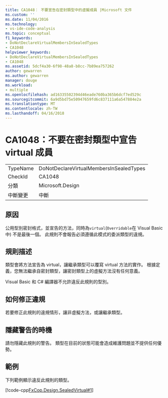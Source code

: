 ```yaml
---
title: CA1048： 不要宣告在密封類型中的虛擬成員 |Microsoft 文件
ms.custom: ''
ms.date: 11/04/2016
ms.technology:
- vs-ide-code-analysis
ms.topic: conceptual
f1_keywords:
- DoNotDeclareVirtualMembersInSealedTypes
- CA1048
helpviewer_keywords:
- DoNotDeclareVirtualMembersInSealedTypes
- CA1048
ms.assetid: 5dcf4a30-6f98-48a8-b8cc-7b89ea757262
author: gewarren
ms.author: gewarren
manager: douge
ms.workload:
- multiple
ms.openlocfilehash: ad16335502394d46eade760ba365b6dcf7ed529c
ms.sourcegitcommit: 6a9d5bd75e50947659fd6c837111a6a547884e2a
ms.translationtype: MT
ms.contentlocale: zh-TW
ms.lasthandoff: 04/16/2018
---
```

# <a name="ca1048-do-not-declare-virtual-members-in-sealed-types"></a>CA1048：不要在密封類型中宣告 virtual 成員
|||  
|-|-|  
|TypeName|DoNotDeclareVirtualMembersInSealedTypes|  
|CheckId|CA1048|  
|分類|Microsoft.Design|  
|中斷變更|中斷|  
  
## <a name="cause"></a>原因  
 公用型別密封格式，並宣告的方法，同時為`virtual`(`Overridable`在 Visual Basic 中) 不是最後一個。 此規則不會報告必須遵循此模式的委派類型的違規。  
  
## <a name="rule-description"></a>規則描述  
 類型會將方法宣告為 virtual，讓繼承類型可以覆寫 virtual 方法的實作。 根據定義，您無法繼承自密封類型，讓密封類型上的虛擬方法沒有任何意義。  
  
 Visual Basic 和 C# 編譯器不允許違反此規則的型別。  
  
## <a name="how-to-fix-violations"></a>如何修正違規  
 若要修正此規則的違規情形，讓非虛擬方法，或讓繼承類型。  
  
## <a name="when-to-suppress-warnings"></a>隱藏警告的時機  
 請勿隱藏此規則的警告。 類型在目前的狀態可能會造成維護問題並不提供任何優勢。  
  
## <a name="example"></a>範例  
 下列範例顯示違反此規則的類型。  
  
 [!code-cpp[FxCop.Design.SealedVirtual#1](../code-quality/codesnippet/CPP/ca1048-do-not-declare-virtual-members-in-sealed-types_1.cpp)]